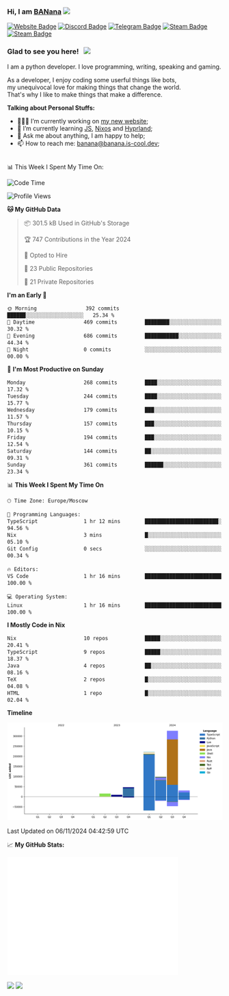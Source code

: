 ### Hi, I am <a href="https://banana.is-cool.dev" target="_blank">BANana</a> <img src="https://media.giphy.com/media/hvRJCLFzcasrR4ia7z/giphy.gif" width="25px">


[![Website Badge](https://img.shields.io/badge/Website-3b5998?style=for-the-badge&logo=google-chrome&logoColor=white)](https://banana.is-cool.dev)
[![Discord Badge](https://img.shields.io/badge/-Discord-424242?style=for-the-badge&logo=Discord&logoColor=white)](https://discord.gg/sQgHEERpqR)
[![Telegram Badge](https://img.shields.io/badge/-Telegram-0088cc?style=for-the-badge&logo=Telegram&logoColor=white)](https://t.me/BANanaD3V)
[![Steam Badge](https://img.shields.io/badge/-Steam-1b2838?style=for-the-badge&logo=Steam&logoColor=white)](https://steamcommunity.com/id/BANanaD3V/)
[![Steam Badge](https://img.shields.io/badge/-Reddit-ff6314?style=for-the-badge&logo=Reddit&logoColor=white)](https://www.reddit.com/user/BANanaD3V)

### Glad to see you here! &nbsp; ![](https://visitor-badge-reloaded.herokuapp.com/badge?page_id=BANanaD3V.BANanaD3V&style=for-the-badge)

I am a python developer. I love programming, writing, speaking and gaming.

As a developer, I enjoy coding some userful things like bots,
<br>my unequivocal love for making things that change the world. 
<br>That's why I like to make things that make a difference.
  

**Talking about Personal Stuffs:**

- 👨🏻‍💻 I’m currently working on [my new website](https://banana.is-cool.dev);
- 🚀 I’m currently learning [JS](https://js.org), [Nixos](https://nixos.org) and [Hyprland](https://hyprland.org);
- 💬 Ask me about anything, I am happy to help;
- 📫 How to reach me: banana@banana.is-cool.dev;

</br>
📊 This Week I Spent My Time On:

<!--START_SECTION:waka-->
![Code Time](http://img.shields.io/badge/Code%20Time-1%2C191%20hrs%2046%20mins-blue)

![Profile Views](http://img.shields.io/badge/Profile%20Views-2-blue)

**🐱 My GitHub Data** 

> 📦 301.5 kB Used in GitHub's Storage 
 > 
> 🏆 747 Contributions in the Year 2024
 > 
> 💼 Opted to Hire
 > 
> 📜 23 Public Repositories 
 > 
> 🔑 21 Private Repositories 
 > 
**I'm an Early 🐤** 

```text
🌞 Morning                392 commits         ██████░░░░░░░░░░░░░░░░░░░   25.34 % 
🌆 Daytime                469 commits         ████████░░░░░░░░░░░░░░░░░   30.32 % 
🌃 Evening                686 commits         ███████████░░░░░░░░░░░░░░   44.34 % 
🌙 Night                  0 commits           ░░░░░░░░░░░░░░░░░░░░░░░░░   00.00 % 
```
📅 **I'm Most Productive on Sunday** 

```text
Monday                   268 commits         ████░░░░░░░░░░░░░░░░░░░░░   17.32 % 
Tuesday                  244 commits         ████░░░░░░░░░░░░░░░░░░░░░   15.77 % 
Wednesday                179 commits         ███░░░░░░░░░░░░░░░░░░░░░░   11.57 % 
Thursday                 157 commits         ███░░░░░░░░░░░░░░░░░░░░░░   10.15 % 
Friday                   194 commits         ███░░░░░░░░░░░░░░░░░░░░░░   12.54 % 
Saturday                 144 commits         ██░░░░░░░░░░░░░░░░░░░░░░░   09.31 % 
Sunday                   361 commits         ██████░░░░░░░░░░░░░░░░░░░   23.34 % 
```


📊 **This Week I Spent My Time On** 

```text
🕑︎ Time Zone: Europe/Moscow

💬 Programming Languages: 
TypeScript               1 hr 12 mins        ████████████████████████░   94.56 % 
Nix                      3 mins              █░░░░░░░░░░░░░░░░░░░░░░░░   05.10 % 
Git Config               0 secs              ░░░░░░░░░░░░░░░░░░░░░░░░░   00.34 % 

🔥 Editors: 
VS Code                  1 hr 16 mins        █████████████████████████   100.00 % 

💻 Operating System: 
Linux                    1 hr 16 mins        █████████████████████████   100.00 % 
```

**I Mostly Code in Nix** 

```text
Nix                      10 repos            █████░░░░░░░░░░░░░░░░░░░░   20.41 % 
TypeScript               9 repos             █████░░░░░░░░░░░░░░░░░░░░   18.37 % 
Java                     4 repos             ██░░░░░░░░░░░░░░░░░░░░░░░   08.16 % 
TeX                      2 repos             █░░░░░░░░░░░░░░░░░░░░░░░░   04.08 % 
HTML                     1 repo              █░░░░░░░░░░░░░░░░░░░░░░░░   02.04 % 
```



**Timeline**

![Lines of Code chart](https://raw.githubusercontent.com/BANanaD3V/BANanaD3V/master/assets/bar_graph.png)


 Last Updated on 06/11/2024 04:42:59 UTC
<!--END_SECTION:waka-->


📈 **My GitHub Stats:**

<img alt="" width="400" src="https://github.com/BANanaD3V/BANanaD3V/blob/master/metrics.plugin.isocalendar.fullyear.svg">

<p>
  <img height="180em" src="https://github-readme-stats.vercel.app/api?username=BANanaD3V&show_icons=true&hide_border=true&&count_private=true&include_all_commits=true&theme=dark"/>
  <img height="180em" src="https://github-readme-stats.vercel.app/api/top-langs/?username=BAnanaD3V&show_icons=true&hide_border=true&layout=compact&langs_count=10&theme=dark"/>
</p>




